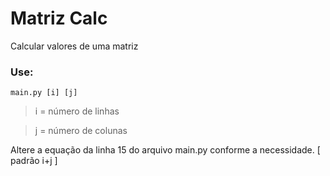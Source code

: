 # Matriz Calc
Calcular valores de uma matriz

### Use:
```
main.py [i] [j]
```
> i = número de linhas

> j = número de colunas

 Altere a equação da linha 15 do arquivo main.py conforme a necessidade. [ padrão i+j ]